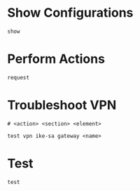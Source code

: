 # Show Configurations 

```PAN-OS
show
```

# Perform Actions

```PAN-OS
request
```

# Troubleshoot VPN

```PAN-OS
# <action> <section> <element>

test vpn ike-sa gateway <name>
```

# Test

```PAN-OS
test
```

